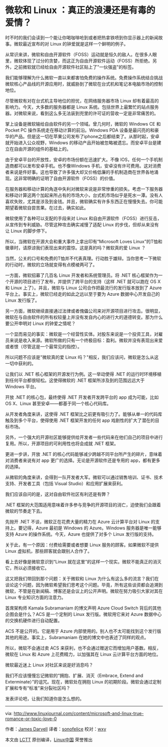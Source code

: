 微软和 Linux ：真正的浪漫还是有毒的爱情？
================================================================================
时不时的我们会读到一个能让你喝咖啡呛到或者把热拿铁喷到你显示器上的新闻故事。微软最近宣布的对 Linux 的钟爱就是这样一个鲜明的例子。

从常识来讲，微软和自由开源软件（FOSS）运动就是恒久的敌人。在很多人眼里，微软体现了过分的贪婪，而这正为自由开源软件运动（FOSS）所拒绝。另外，之前微软就已经给自由开源软件社区贴上了"一伙强盗"的标签。

我们能够理解为什么微软一直以来都害怕免费的操作系统。免费操作系统结合挑战微软核心产品线的开源应用时，就威胁到了微软在台式机和笔记本电脑市场的控制地位。

尽管微软有对在台式机主导地位的担忧，在网络服务器市场 Linux 却有着最高的影响力。今天，大多数的服务器都是 Linux 系统。包括世界上最繁忙的站点服务器。对微软来说，看到这么多无法装到兜里的许可证的营收一定是非常痛苦的。

掌上设备是微软输给自由软件的另一个领域。曾几何时，微软的 Windows CE 和 Pocket PC 操作系统走在移动计算的前沿。Windows PDA 设备是最闪亮的和豪华的产品。但是这一切在苹果公司发布了iphone之后都结束了。从那时起，安卓就开始进入公众视野，Windows 的移动产品开始被忽略被遗忘。而安卓平台是建立在自由开源的组件的基础上的。

由于安卓平台的开放性，安卓的市场份额在迅速扩大。不像 IOS，任何一个手机制造商都可以发布安卓手机。也不像Windows 手机，安卓没有许可费用。这对消费者来说是件好事。这也导致了许多强大却又价格低廉的手机制造商在世界各地涌现。这非常明确的证明了自由开源软件（FOSS）的价值。

在服务器和移动计算的角逐中失利对微软来说是非常惨重的损失。考虑一下服务器和移动计算这两个加起来所占有的市场大小，台式机市场似乎是死水一潭。没有人喜欢失败，尤其是涉及到金钱。并且，微软确实有许多东西正在慢慢失去。你可能期望着微软自尝苦果。在过去，确实如此。

微软使用了各种可以支配的手段来对 Linux 和自由开源软件（FOSS）进行反击，从宣传到专利威胁。尽管这种攻击确实减慢了适配 Linux 的步伐，但却从来没有让 Linux 的脚步停下。

所以，当微软在开源大会和重大事件上拿出印有“Microsoft Loves Linux”的T恤和徽章时，请原谅我们表现出来的震惊。这是真的吗？微软真的爱 Linux ？

当然，公关的口号和免费的T恤并不代表真理。行动胜于雄辩。当你思考一下微软的行动时，微软的立场就变得有点模棱两可了。

一方面，微软招募了几百名 Linux 开发者和系统管理员。将 .NET 核心框架作为一个开源的项目进行了发布，并提供了跨平台的支持（这样 .NET 就可以跑在 OS X 和 Linux 上了）。并且，微软与 Linux 公司合作把最流行的发行版本放到了 Azure 平台上。事实上，微软已经走的如此之远以至于要为 Azure 数据中心开发自己的 Linux 发行版了。

另一方面，微软继续直接通过法律或者傀儡公司来对开源项目进行攻击。很明显，微软在与自由软件的所有权较量上并没有发自内心的进行大的道德转变。那为什么要公开申明对 Linux 的钟爱之情呢？

一个显而易见的事实：微软是一个经营性实体。对股东来说是一个投资工具，对雇员来说是收入来源。微软所做的只有一个终极目标：盈利。微软并没有表现出来爱或者恨（尽管这是一个最常见的指控）。

所以问题不应该是"微软真的爱 Linux 吗？"相反，我们应该问，微软是怎么从这一切中获利的。

让我们以 .NET 核心框架的开源发行为例。这一举动使得 .NET 的运行时环境移植到任何平台都很轻松。这使得微软的 .NET 框架所涉及到的范围远远大于 Windows 平台。

开放 .NET 的核心包，最终使得 .NET 开发者开发跨平台的 app 成为可能，比如 OS X、Linux 甚至安卓——都基于同一个核心代码库。

从开发者角度来讲，这使得 .NET 框架比之前更有吸引力了。能够从单一的代码库触及到多个平台，使得使用 .NET 框架开发的任何 app 戏剧性的扩大了潜在的目标市场。

另外，一个强大的开源社区能够提供给开发者一些代码来在他们自己的项目中进行复用。所以，开源项目的可利用性也将会成就 .NET 框架。

更进一步讲，开放 .NET 的核心代码能够减少跨越不同平台所产生的碎片，意味着对消费者来说有对 app 更广的选择。无论是开源软件还是专用的 app，都有更多的选择。

从微软的角度来讲，会得到一队开发者大军。微软可以通过销售培训、证书、技术支持、开发者工具（包括 Visual Studio）和应用扩展来获利。

我们应该自问的是，这对自由软件社区有利还是有弊？

.NET 框架的大范围适用意味着许多参与竞争的开源项目的消亡，迫使我们会跟着微软的节奏走下去。

先抛开 .NET 不谈，微软正在花费大量的精力在 Azure 云计算平台对 Linux 的支持上。要记得，Azure 最初是 Windows 的 Azure。Windows 服务器是唯一能够支持 Azure 的操作系统。今天，Azure 也提供了对多个 Linux 发行版的支持。

关于此，有一个原因：付费给需要或者想要 Linux 服务的顾客。如果微软不提供 Linux 虚拟机，那些顾客就会跟别人合作了。

看上去好像是微软意识到“Linux 就在这里”的这样一个现实。微软不能真正的消灭它，所以必须接收它。

这又把我们带回到那个问题：关于微软和 Linux 为什么有这么多的流言？我们在谈论这个问题，因为微软希望我们思考这个问题。毕竟，所有这些谈资都会追溯到微软，不管是在新闻稿、博客还是会议上的公开声明。微软在努力吸引大家对其在 Linux 专业知识方面的注意力。

首席架构师 Kamala Subramaniam 的博文声明 Azure Cloud Switch 背后的其他企图会是什么？ACS 是一个定制的 Linux 发行版。微软用它来对 Azure 数据中心的交换机硬件进行自动配置。

ACS 不是公开的。它是用于 Azure 内部使用的。别人也不太可能找到这个发行版其他的用途。事实上，Subramaniam 在她的博文中也表述了同样的观点。

所以，微软不会通过卖 ACS 来获利，也不会通过赠送它而增加用户基数。相反，微软在 Linux 和 Azure 上花费精力，以加强其在 Linux 云计算平台方面的地位。

微软最近迷上 Linux 对社区来说是好消息吗？

我们不应该慢慢忘记微软的“拥抱、扩展、消灭（Embrace, Extend and Exterminate）”的诅咒。现在，微软处在拥抱 Linux 的初期阶段。微软会通过定制扩展和专有“标准”来分裂社区吗？

发表评论吧，让我们知道你是怎么想的。

--------------------------------------------------------------------------------

via: http://www.linuxjournal.com/content/microsoft-and-linux-true-romance-or-toxic-love-0

作者：[James Darvell][a]
译者：[sonofelice](https://github.com/sonofelice)
校对：[wxy](https://github.com/wxy)

本文由 [LCTT](https://github.com/LCTT/TranslateProject) 原创编译，[Linux中国](https://linux.cn/) 荣誉推出

[a]:http://www.linuxjournal.com/users/james-darvell